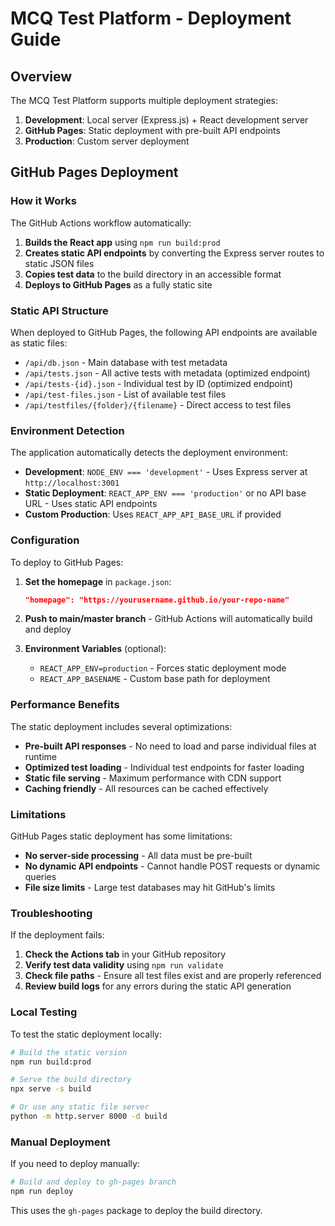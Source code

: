 # MCQ Test Platform - Deployment Guide

## Overview

The MCQ Test Platform supports multiple deployment strategies:

1. **Development**: Local server (Express.js) + React development server
2. **GitHub Pages**: Static deployment with pre-built API endpoints
3. **Production**: Custom server deployment

## GitHub Pages Deployment

### How it Works

The GitHub Actions workflow automatically:

1. **Builds the React app** using `npm run build:prod`
2. **Creates static API endpoints** by converting the Express server routes to static JSON files
3. **Copies test data** to the build directory in an accessible format
4. **Deploys to GitHub Pages** as a fully static site

### Static API Structure

When deployed to GitHub Pages, the following API endpoints are available as static files:

- `/api/db.json` - Main database with test metadata
- `/api/tests.json` - All active tests with metadata (optimized endpoint)
- `/api/tests-{id}.json` - Individual test by ID (optimized endpoint)
- `/api/test-files.json` - List of available test files
- `/api/testfiles/{folder}/{filename}` - Direct access to test files

### Environment Detection

The application automatically detects the deployment environment:

- **Development**: `NODE_ENV === 'development'` - Uses Express server at `http://localhost:3001`
- **Static Deployment**: `REACT_APP_ENV === 'production'` or no API base URL - Uses static API endpoints
- **Custom Production**: Uses `REACT_APP_API_BASE_URL` if provided

### Configuration

To deploy to GitHub Pages:

1. **Set the homepage** in `package.json`:

   ```json
   "homepage": "https://yourusername.github.io/your-repo-name"
   ```

2. **Push to main/master branch** - GitHub Actions will automatically build and deploy

3. **Environment Variables** (optional):
   - `REACT_APP_ENV=production` - Forces static deployment mode
   - `REACT_APP_BASENAME` - Custom base path for deployment

### Performance Benefits

The static deployment includes several optimizations:

- **Pre-built API responses** - No need to load and parse individual files at runtime
- **Optimized test loading** - Individual test endpoints for faster loading
- **Static file serving** - Maximum performance with CDN support
- **Caching friendly** - All resources can be cached effectively

### Limitations

GitHub Pages static deployment has some limitations:

- **No server-side processing** - All data must be pre-built
- **No dynamic API endpoints** - Cannot handle POST requests or dynamic queries
- **File size limits** - Large test databases may hit GitHub's limits

### Troubleshooting

If the deployment fails:

1. **Check the Actions tab** in your GitHub repository
2. **Verify test data validity** using `npm run validate`
3. **Check file paths** - Ensure all test files exist and are properly referenced
4. **Review build logs** for any errors during the static API generation

### Local Testing

To test the static deployment locally:

```bash
# Build the static version
npm run build:prod

# Serve the build directory
npx serve -s build

# Or use any static file server
python -m http.server 8000 -d build
```

### Manual Deployment

If you need to deploy manually:

```bash
# Build and deploy to gh-pages branch
npm run deploy
```

This uses the `gh-pages` package to deploy the build directory.
